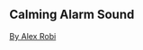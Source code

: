 ## Calming Alarm Sound
[By Alex Robi](https://www.zedge.net/ringtone/82251281-de9f-3a06-af16-efe5669e51b8)

